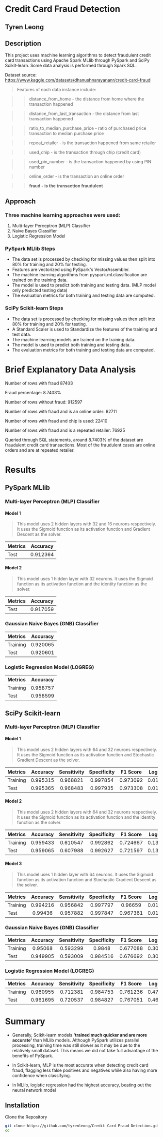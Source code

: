 # Credit Card Fraud Detection

## Tyren Leong

## Description

This project uses machine learning algorithms to detect fraudulent credit card transactions using Apache Spark MLlib through PySpark and SciPy Scikit-learn. Some data analysis is performed through Spark SQL.

Dataset source: https://www.kaggle.com/datasets/dhanushnarayananr/credit-card-fraud

>Features of each data instance include:

>>distance_from_home - the distance from home where the transaction happened

>>distance_from_last_transaction - the distance from last transaction happened

>>ratio_to_median_purchase_price - ratio of purchased price transaction to median purchase price

>>repeat_retailer - is the transaction happened from same retailer

>>used_chip - is the transaction through chip (credit card)

>>used_pin_number - is the transaction happened by using PIN number

>>online_order - is the transaction an online order

>>**fraud - is the transaction fraudulent**


## Approach
### Three machine learning approaches were used:
1. Multi-layer Perceptron (MLP) Classifier 
2. Naive Bayes Classifier 
3. Logistic Regression Model 

### PySpark MLlib Steps
- The data set is processed by checking for missing values then split into 80% for training and 20% for testing.
- Features are vectorized using PySpark's VectorAssembler.
- The machine learning algorithms from pyspark.ml.classification are trained on the training data.
- The model is used to predict both training and testing data. (MLP model only predicted testing data)
- The evaluation metrics for both training and testing data are computed.

### SciPy Scikit-learn Steps
- The data set is processed by checking for missing values then split into 80% for training and 20% for testing.
- A Standard Scaler is used to Standardize the features of the training and test data.
- The machine learning models are trained on the training data.
- The model is used to predict both training and testing data.
- The evaluation metrics for both training and testing data are computed.

# Brief Explanatory Data Analysis
Number of rows with fraud 87403

Fraud percentage: 8.7403%

Number of rows without fraud: 912597

Number of rows with fraud and is an online order: 82711

Number of rows with fraud and chip is used: 22410

Number of rows with fraud and is a repeated retailer: 76925


Queried through SQL statements, around 8.7403% of the dataset are fraudulent credit card transactions. Most of the fraudulent cases are online orders and are at repeated retailer.

# Results
## PySpark MLlib

### Multi-layer Perceptron (MLP) Classifier
#### Model 1
>This model uses 2 hidden layers with 32 and 16 neurons respectively. It uses the Sigmoid function as its activation function and Gradient Descent as the solver.

|   Metrics  | Accuracy |
| :--------- | :------: |
| Test       |   0.912364   |

#### Model 2
>This model uses 1 hidden layer with 32 neurons. It uses the Sigmoid function as its activation function and the identity function as the solver.

|   Metrics  | Accuracy |
| :--------- | :------: |
| Test       |   0.917059   |
### Gaussian Naive Bayes (GNB) Classifier 
|   Metrics  | Accuracy | 
| :--------- | :------: | 
| Training   |   0.920065   | 
| Test       |   0.920601   |
### Logistic Regression Model (LOGREG)
|   Metrics  | Accuracy | 
| :--------- | :------: | 
| Training   |   0.958757   | 
| Test       |   0.958599   |




## SciPy Scikit-learn
### Multi-layer Perceptron (MLP) Classifier
#### Model 1
>This model uses 2 hidden layers with 64 and 32 neurons respectively. It uses the Sigmoid function as its activation function and Stochastic Gradient Descent as the solver.

|   Metrics  | Accuracy | Sensitivity | Specificity | F1 Score | Log Loss |
| :--------- | :------: | :------: |:------: |:------: |:------: |
| Training   |   0.995315   | 0.968821 | 0.997854  | 0.973092 | 0.015563   |
| Test       |   0.995365    | 0.968483 | 0.997935  | 0.973308 | 0.015362   |

#### Model 2
>This model uses 2 hidden layers with 64 and 32 neurons respectively. It uses the Sigmoid function as its activation function and the identity function as the solver.

|   Metrics  | Accuracy | Sensitivity | Specificity | F1 Score | Log Loss |
| :--------- | :------: | :------: |:------: |:------: |:------: |
| Training   |   0.959433   | 0.610547 | 0.992862  | 0.724667 | 0.133848   |
| Test       |   0.959065    | 0.607988 | 0.992627  | 0.721597 | 0.135543   |

#### Model 3
> This model uses 1 hidden layer with 64 neurons. It uses the Sigmoid function as its activation function and Stochastic Gradient Descent as the solver.

|   Metrics  | Accuracy | Sensitivity | Specificity | F1 Score | Log Loss |
| :--------- | :------: | :------: |:------: |:------: |:------: |
| Training   |   0.994216   | 0.956842 | 0.997797  | 0.96659 | 0.019166   |
| Test       |   0.99436    | 0.957882 | 0.997847  | 0.967361 | 0.018971   |

### Gaussian Naive Bayes (GNB) Classifier 
|   Metrics  | Accuracy | Sensitivity | Specificity | F1 Score | Log Loss |
| :--------- | :------: | :------: |:------: |:------: |:------: |
| Training   |   0.95068   | 0.593299 | 0.9848  | 0.677088 | 0.303561   |
| Test       |   0.949905    | 0.593009 | 0.984516  | 0.676692 | 0.307684   |


### Logistic Regression Model (LOGREG)
|   Metrics  | Accuracy | Sensitivity | Specificity | F1 Score | Log Loss |
| :--------- | :------: | :------: |:------: |:------: |:------: |
| Training   |   0.960955   | 0.712381 | 0.984753  | 0.761236 | 0.478306   |
| Test       |   0.961695    | 0.720537 | 0.984827  | 0.767051 | 0.463332   |

# Summary
- Generally, Scikit-learn models **'trained much quicker and are more accurate'** than MLlib models. Although PySpark utilizes parallel processing, training time was still slower as it may be due to the relatively small dataset. This means we did not take full advantage of the benefits of PySpark.

- In Scikit-learn, MLP is the most accurate when detecting credit card fraud, flagging less false positives and negatives while also having more confidence when classifying.

- In MLlib, logistic regression had the highest accuracy, beating out the neural network model


## Installation

Clone the Repository


```bash
git clone https://github.com/tyrenleong/Credit-Card-Fraud-Detection.git
cd 
```
